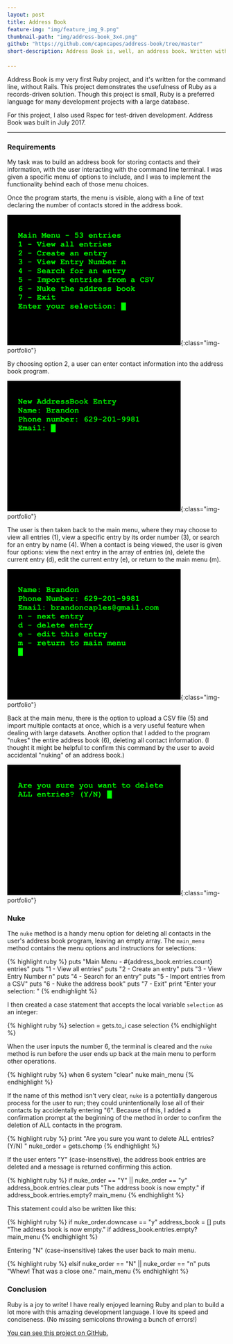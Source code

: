 ```yaml
---
layout: post
title: Address Book
feature-img: "img/feature_img_9.png"
thumbnail-path: "img/address-book_3x4.png"
github: "https://github.com/capncapes/address-book/tree/master"
short-description: Address Book is, well, an address book. Written with Ruby for the command line.

---
```


Address Book is my very first Ruby project, and it's written for the command line, without Rails. This project demonstrates the usefulness of Ruby as a records-driven solution. Though this project is small, Ruby is a preferred language for many development projects with a large database.

For this project, I also used Rspec for test-driven development. Address Book was built in July 2017.

***

### Requirements
My task was to build an address book for storing contacts and their information, with the user interacting with the command line terminal. I was given a specific menu of options to include, and I was to implement the functionality behind each of those menu choices.

Once the program starts, the menu is visible, along with a line of text declaring the number of contacts stored in the address book.

![Address Book menu](../img/address-book_3x4.png){:class="img-portfolio"}

By choosing option 2, a user can enter contact information into the address book program.

![Address Book new entry](../img/address-book-new-entry_3x4.png){:class="img-portfolio"}

The user is then taken back to the main menu, where they may choose to view all entries (1), view a specific entry by its order number (3), or search for an entry by name (4). When a contact is being viewed, the user is given four options: view the next entry in the array of entries (n), delete the current entry (d), edit the current entry (e), or return to the main menu (m).

![Address Book entry](../img/address-book-entry_3x4.png){:class="img-portfolio"}

Back at the main menu, there is the option to upload a CSV file (5) and import multiple contacts at once, which is a very useful feature when dealing with large datasets. Another option that I added to the program "nukes" the entire address book (6), deleting all contact information. (I thought it might be helpful to confirm this command by the user to avoid accidental "nuking" of an address book.)

![Address Book nuke](../img/address-book-nuke_3x4.png){:class="img-portfolio"}

### Nuke
The `nuke` method is a handy menu option for deleting all contacts in the user's address book program, leaving an empty array. The `main_menu` method contains the menu options and instructions for selections:

{% highlight ruby %}
puts "Main Menu - #{address_book.entries.count} entries"
puts "1 - View all entries"
puts "2 - Create an entry"
puts "3 - View Entry Number n"
puts "4 - Search for an entry"
puts "5 - Import entries from a CSV"
puts "6 - Nuke the address book"
puts "7 - Exit"
print "Enter your selection: "
{% endhighlight %}

I then created a case statement that accepts the local variable `selection` as an integer:

{% highlight ruby %}
selection = gets.to_i
case selection
{% endhighlight %}

When the user inputs the number 6, the terminal is cleared and the `nuke` method is run before the user ends up back at the main menu to perform other operations.

{% highlight ruby %}
when 6
    system "clear"
    nuke
    main_menu
{% endhighlight %}

If the name of this method isn't very clear, `nuke` is a potentially dangerous process for the user to run; they could unintentionally lose all of their contacts by accidentally entering "6". Because of this, I added a confirmation prompt at the beginning of the method in order to confirm the deletion of ALL contacts in the program.

{% highlight ruby %}
print "Are you sure you want to delete ALL entries? (Y/N) "
nuke_order = gets.chomp
{% endhighlight %}

If the user enters "Y" (case-insensitive), the address book entries are deleted and a message is returned confirming this action.

{% highlight ruby %}
if nuke_order == "Y" || nuke_order == "y"
    address_book.entries.clear
    puts "The address book is now empty." if address_book.entries.empty?
    main_menu
{% endhighlight %}

This statement could also be written like this:

{% highlight ruby %}
if nuke_order.downcase == "y"
    address_book = []
    puts "The address book is now empty." if address_book.entries.empty?
    main_menu
{% endhighlight %}

Entering "N" (case-insensitive) takes the user back to main menu.

{% highlight ruby %}
elsif nuke_order == "N" || nuke_order == "n"
    puts "Whew! That was a close one."
    main_menu
{% endhighlight %}

### Conclusion
Ruby is a joy to write! I have really enjoyed learning Ruby and plan to build a lot more with this amazing development language. I love its speed and conciseness. (No missing semicolons throwing a bunch of errors!)

<a href="https://github.com/capncapes/address-book/tree/master" target="_blank">You can see this project on GitHub.</a>